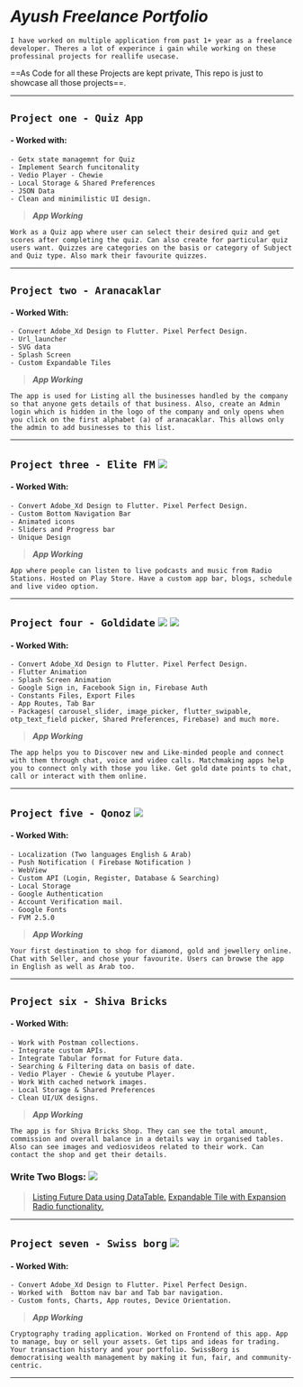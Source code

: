 # **_Ayush Freelance Portfolio_**

`I have worked on multiple application from past 1+ year as a freelance developer. Theres a lot of experince i gain while working on these professinal projects for reallife usecase.`

==As Code for all these Projects are kept private, This repo is just to showcase all those projects==.

---

## `Project one - Quiz App` 

#### - Worked with:

    - Getx state managemnt for Quiz
    - Implement Search funcitonality
    - Vedio Player - Chewie
    - Local Storage & Shared Preferences
    - JSON Data
    - Clean and minimilistic UI design.

> **_App Working_**

    Work as a Quiz app where user can select their desired quiz and get scores after completing the quiz. Can also create for particular quiz users want. Quizzes are categories on the basis or category of Subject and Quiz type. Also mark their favourite quizzes.

---

## `Project two - Aranacaklar`

#### - Worked With:

    - Convert Adobe_Xd Design to Flutter. Pixel Perfect Design.
    - Url_launcher
    - SVG data
    - Splash Screen
    - Custom Expandable Tiles

> **_App Working_**

    The app is used for Listing all the businesses handled by the company so that anyone gets details of that business. Also, create an Admin login which is hidden in the logo of the company and only opens when you click on the first alphabet (a) of aranacaklar. This allows only the admin to add businesses to this list.

---

## `Project three - Elite FM`  [![](https://img.shields.io/badge/-Elite%20FM-blue)](https://play.google.com/store/apps/details?id=com.elitefm.app)

#### - Worked With:

    - Convert Adobe_Xd Design to Flutter. Pixel Perfect Design.
    - Custom Bottom Navigation Bar
    - Animated icons
    - Sliders and Progress bar
    - Unique Design

> **_App Working_**

    App where people can listen to live podcasts and music from Radio Stations. Hosted on Play Store. Have a custom app bar, blogs, schedule and live video option.

---

## `Project four - Goldidate` [![](https://img.shields.io/badge/-Goldidate-blue)](https://goldidate.com)  ![](https://img.shields.io/badge/-Colaborated%20in%20Team-orange)

#### - Worked With:

    - Convert Adobe_Xd Design to Flutter. Pixel Perfect Design.
    - Flutter Animation
    - Splash Screen Animation
    - Google Sign in, Facebook Sign in, Firebase Auth
    - Constants Files, Export Files
    - App Routes, Tab Bar
    - Packages( carousel_slider, image_picker, flutter_swipable, otp_text_field picker, Shared Preferences, Firebase) and much more.

> **_App Working_**

    The app helps you to Discover new and Like-minded people and connect with them through chat, voice and video calls. Matchmaking apps help you to connect only with those you like. Get gold date points to chat, call or interact with them online.

---

## `Project five - Qonoz` [![](https://img.shields.io/badge/-Qonoz-blue)](https://play.google.com/store/apps/details?id=com.qonoz.app)

#### - Worked With:

    - Localization (Two languages English & Arab)
    - Push Notification ( Firebase Notification )
    - WebView
    - Custom API (Login, Register, Database & Searching)
    - Local Storage
    - Google Authentication
    - Account Verification mail.
    - Google Fonts
    - FVM 2.5.0

> **_App Working_**

    Your first destination to shop for diamond, gold and jewellery online. Chat with Seller, and chose your favourite. Users can browse the app in English as well as Arab too.

---

## `Project six - Shiva Bricks`

#### - Worked With:

    - Work with Postman collections.
    - Integrate custom APIs.
    - Integrate Tabular format for Future data.
    - Searching & Filtering data on basis of date.
    - Vedio Player - Chewie & youtube Player.
    - Work With cached network images.
    - Local Storage & Shared Preferences
    - Clean UI/UX designs.

> **_App Working_**

    The app is for Shiva Bricks Shop. They can see the total amount, commission and overall balance in a details way in organised tables. Also can see images and vediosvideos related to their work. Can contact the shop and get their details.

### Write Two Blogs: [![](https://img.shields.io/badge/-Medium-black)](https://medium.com/@learnwithayush)
>  [Listing Future Data using DataTable.][M1]
>  [Expandable Tile with Expansion Radio functionality.][M2]

---

## `Project seven - Swiss borg` [![](https://img.shields.io/badge/-Swiss%20Borg-blue)](https://swissborg.com)

#### - Worked With:

    - Convert Adobe_Xd Design to Flutter. Pixel Perfect Design.
    - Worked with  Bottom nav bar and Tab bar navigation.
    - Custom fonts, Charts, App routes, Device Orientation.

> **_App Working_**

    Cryptography trading application. Worked on Frontend of this app. App to manage, buy or sell your assets. Get tips and ideas for trading. Your transaction history and your portfolio. SwissBorg is democratising wealth management by making it fun, fair, and community-centric.
---

[//]: # (These are reference links used in the body of this note and get stripped out when the markdown processor does its job. There is no need to format nicely because it shouldn't be seen. Thanks SO - http://stackoverflow.com/questions/4823468/store-comments-in-markdown-syntax)


   [git-repo-url]: <https://github.com/joemccann/dillinger.git>
   [M1]: <https://learnwithayush.medium.com/flutter-data-in-table-format-futurebuilder-json-datatable-1588f32a9f5d>
   [M2]: <https://learnwithayush.medium.com/make-expansiontile-work-as-expansionpanellist-radio-4c35809bc841>
   

   [PlDb]: <https://github.com/joemccann/dillinger/tree/master/plugins/dropbox/README.md>
   [PlGh]: <https://github.com/joemccann/dillinger/tree/master/plugins/github/README.md>
   [PlGd]: <https://github.com/joemccann/dillinger/tree/master/plugins/googledrive/README.md>
   [PlOd]: <https://github.com/joemccann/dillinger/tree/master/plugins/onedrive/README.md>